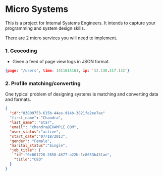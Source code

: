 Micro Systems
=============

This is a project for Internal Systems Engineers. It intends to capture your programming and system design skills.

There are 2 micro services you will need to implement.


### 1. Geocoding



- Given a feed of page view logs in JSON format. 

```json
{page: "/users", time: 1411615161, ip: '12.130.117.132'}
```


### 2. Profile matching/converting

One typical problem of designing systems is matching and converting data and formats. 


```json
{
  "id":"83809753-615b-44ee-914b-3821fe2ee7ae"
  "first_name": "Chandra",
  "last_name": "Star",
  "email": "chandra@EXAMPLE.COM",
  "user_status":"active",
  "start_date":"07/18/2013",
  "gender": "Female",
  "marital_status":"Single",
  "job_title": {
    "id":"0c601728-2658-4677-a22b-1c8653b431ae",
    "title":"CEO"
  }
}
```


